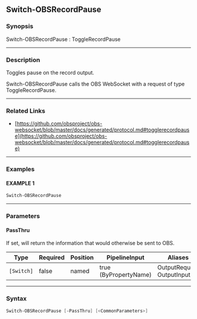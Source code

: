 Switch-OBSRecordPause
---------------------




### Synopsis
Switch-OBSRecordPause : ToggleRecordPause



---


### Description

Toggles pause on the record output.


Switch-OBSRecordPause calls the OBS WebSocket with a request of type ToggleRecordPause.



---


### Related Links
* [https://github.com/obsproject/obs-websocket/blob/master/docs/generated/protocol.md#togglerecordpause](https://github.com/obsproject/obs-websocket/blob/master/docs/generated/protocol.md#togglerecordpause)





---


### Examples
#### EXAMPLE 1
```PowerShell
Switch-OBSRecordPause
```



---


### Parameters
#### **PassThru**

If set, will return the information that would otherwise be sent to OBS.






|Type      |Required|Position|PipelineInput        |Aliases                      |
|----------|--------|--------|---------------------|-----------------------------|
|`[Switch]`|false   |named   |true (ByPropertyName)|OutputRequest<br/>OutputInput|





---


### Syntax
```PowerShell
Switch-OBSRecordPause [-PassThru] [<CommonParameters>]
```
